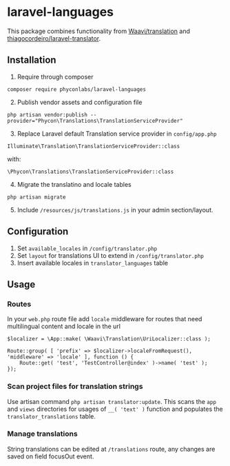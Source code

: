 # laravel-languages

This package combines functionality from [Waavi/translation](https://github.com/Waavi/translation) and [thiagocordeiro/laravel-translator](https://github.com/thiagocordeiro/laravel-translator).

## Installation
1. Require through composer
```
composer require phyconlabs/laravel-languages
```

2. Publish vendor assets and configuration file
```
php artisan vendor:publish --provider="Phycon\Translations\TranslationServiceProvider"
```

3. Replace Laravel default Translation service provider in `config/app.php`
```
Illuminate\Translation\TranslationServiceProvider::class
```
with:
```
\Phycon\Translations\TranslationServiceProvider::class
```
4. Migrate the translatino and locale tables
```
php artisan migrate
```

5. Include `/resources/js/translations.js` in your admin section/layout.

## Configuration
1. Set `available_locales` in `/config/translator.php`
2. Set `layout` for translations UI to extend in `/config/translator.php`
3. Insert available locales in `translator_languages` table

## Usage
### Routes
In your `web.php` route file add `locale` middleware for routes that need multilingual content and locale in the url
```
$localizer = \App::make( \Waavi\Translation\UriLocalizer::class );

Route::group( [ 'prefix' => $localizer->localeFromRequest(), 'middleware' => 'locale' ], function () {
    Route::get( 'test', 'TestController@index' )->name( 'test' );
});
```

### Scan project files for translation strings
Use artisan command `php artisan translator:update`. This scans the `app` and `views` directories for usages of `__( 'text' )` function and populates the `translator_translations` table.

### Manage translations
String translations can be edited at `/translations` route, any changes are saved on field focusOut event.

